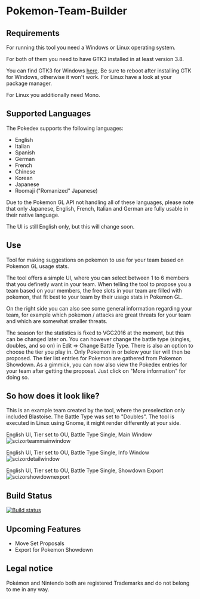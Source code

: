 # Pokemon-Team-Builder

## Requirements
For running this tool you need a Windows or Linux operating system.

For both of them you need to have GTK3 installed in at least version 3.8.

You can find GTK3 for Windows [here](https://sourceforge.net/projects/gtk3win/). Be sure to reboot after installing GTK for Windows, otherwise it won't work. For Linux have a look at your package manager.

For Linux you additionally need Mono.

## Supported Languages
The Pokedex supports the following languages:

- English
- Italian
- Spanish
- German
- French
- Chinese
- Korean
- Japanese
- Roomaji ("Romanized" Japanese)

Due to the Pokemon GL API not handling all of these languages, please note that only  Japanese, English, French, Italian and German are fully usable in their native language.

The UI is still English only, but this will change soon.

## Use
Tool for making suggestions on pokemon to use for your team based on Pokemon GL usage stats.

The tool offers a simple UI, where you can select between 1 to 6 members that you definetly want in your team.
When telling the tool to propose you a team based on your members, the free slots in your team are filled with pokemon, that fit best to your team by their usage stats in Pokemon GL.

On the right side you can also see some general information regarding your team, for example which pokemon / attacks are great threats for your team and which are somewhat smaller threats.

The season for the statistics is fixed to VGC2016 at the moment, but this can be changed later on. 
You can however change the battle type (singles, doubles, and so on) in Edit => Change Battle Type.
There is also an option to choose the tier you play in. Only Pokemon in or below your tier will then be proposed.
The tier list entries for Pokemon are gathered from Pokemon Showdown.
As a gimmick, you can now also view the Pokedex entries for your team after getting the proposal.
Just click on "More information" for doing so.

## So how does it look like?
This is an example team created by the tool, where the preselection only included Blastoise. 
The Battle Type was set to "Doubles". The tool is executed in Linux using Gnome, it might render differently at your side.

English UI, Tier set to OU, Battle Type Single, Main Window
![scizorteammainwindow](https://cloud.githubusercontent.com/assets/4287938/18030550/40f9b926-6cb9-11e6-9d21-a1f5317aff0a.png)

English UI, Tier set to OU, Battle Type Single, Info Window
![scizordetailwindow](https://cloud.githubusercontent.com/assets/4287938/18030551/4464e5d6-6cb9-11e6-9e19-3f7c3912cfb3.png)

English UI, Tier set to OU, Battle Type Single, Showdown Export
![scizorshowdownexport](https://cloud.githubusercontent.com/assets/4287938/18030552/46fc8114-6cb9-11e6-8f67-a902054907a0.png)

## Build Status
[![Build status](https://ci.appveyor.com/api/projects/status/m0bvnx6ae3n2o06q/branch/master?svg=true)](https://ci.appveyor.com/project/DigitalFlow/pokemon-team-builder/branch/master)

## Upcoming Features
- Move Set Proposals
- Export for Pokemon Showdown

## Legal notice
Pokémon and Nintendo both are registered Trademarks and do not belong to me in any way.
